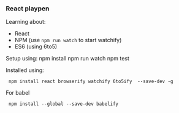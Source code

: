 ### React playpen

Learning about:

- React
- NPM  (use `npm run watch` to start watchify)
- ES6  (using 6to5)


Setup using:
    npm install
    npm run watch
    npm test


Installed using:
    
     npm install react browserify watchify 6to5ify  --save-dev -g
     
For babel

     npm install --global --save-dev babelify
    
    